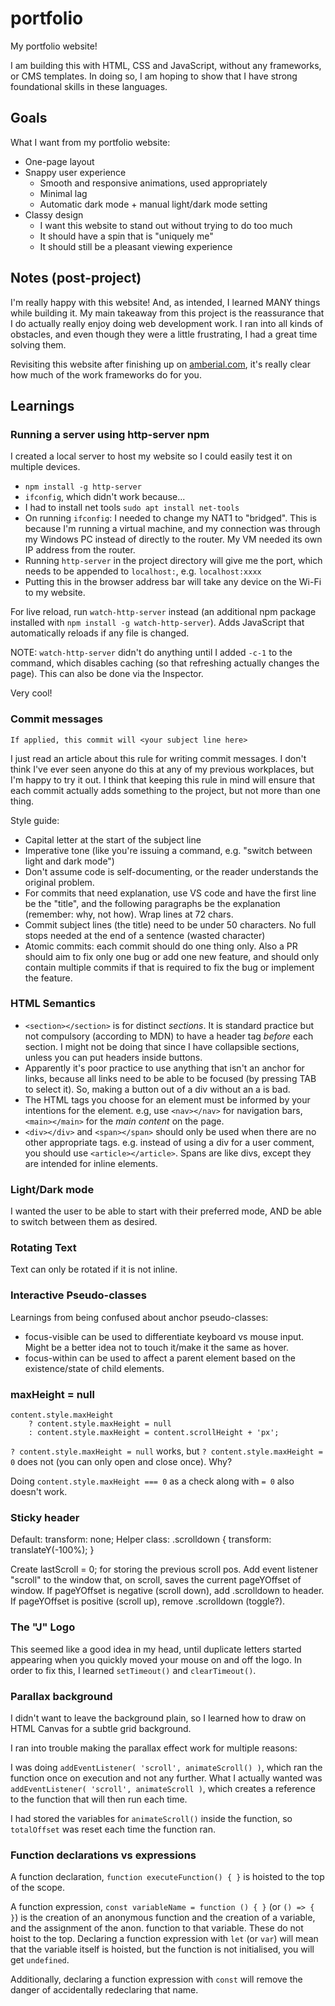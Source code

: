 # portfolio

My portfolio website!

I am building this with HTML, CSS and JavaScript, without any frameworks, or CMS templates. In doing so, I am hoping to show that I have strong foundational skills in these languages.

## Goals

What I want from my portfolio website:
- One-page layout
- Snappy user experience
    - Smooth and responsive animations, used appropriately
    - Minimal lag
    - Automatic dark mode + manual light/dark mode setting
- Classy design
    - I want this website to stand out without trying to do too much
    - It should have a spin that is "uniquely me"
    - It should still be a pleasant viewing experience

## Notes (post-project)

I'm really happy with this website! And, as intended, I learned MANY things while building it. My main takeaway from this project is the reassurance that I do actually really enjoy doing web development work. I ran into all kinds of obstacles, and even though they were a little frustrating, I had a great time solving them.

Revisiting this website after finishing up on [amberial.com](https://github.com/jaysgitaccount/amberial.com), it's really clear how much of the work frameworks do for you.

## Learnings

### Running a server using http-server npm

I created a local server to host my website so I could easily test it on multiple devices.
- `npm install -g http-server`
- `ifconfig`, which didn't work because...
- I had to install net tools `sudo apt install net-tools`
- On running `ifconfig`: I needed to change my NAT1 to "bridged". This is because I'm running a virtual machine, and my connection was through my Windows PC instead of directly to the router. My VM needed its own IP address from the router.
- Running `http-server` in the project directory will give me the port, which needs to be appended to `localhost:`, e.g. `localhost:xxxx`
- Putting this in the browser address bar will take any device on the Wi-Fi to my website.

For live reload, run `watch-http-server` instead (an additional npm package installed with `npm install -g watch-http-server`). Adds JavaScript that automatically reloads if any file is changed.

NOTE: `watch-http-server` didn't do anything until I added `-c-1` to the command, which disables caching (so that refreshing actually changes the page). This can also be done via the Inspector.

Very cool!

### Commit messages

    If applied, this commit will <your subject line here>

I just read an article about this rule for writing commit messages. I don't think I've ever seen anyone do this at any of my previous workplaces, but I'm happy to try it out.
I think that keeping this rule in mind will ensure that each commit actually adds something to the project, but not more than one thing.

Style guide:
- Capital letter at the start of the subject line
- Imperative tone (like you're issuing a command, e.g. "switch between light and dark mode")
- Don't assume code is self-documenting, or the reader understands the original problem.
- For commits that need explanation, use VS code and have the first line be the "title", and the following paragraphs be the explanation (remember: why, not how). Wrap lines at 72 chars.
- Commit subject lines (the title) need to be under 50 characters. No full stops needed at the end of a sentence (wasted character)
- Atomic commits: each commit should do one thing only. Also a PR should aim to fix only one bug or add one new feature, and should only contain multiple commits if that is required to fix the bug or implement the feature.

### HTML Semantics

- `<section></section>` is for distinct *sections*. It is standard practice but not compulsory (according to MDN) to have a header tag *before* each section. I might not be doing that since I have collapsible sections, unless you can put headers inside buttons.
- Apparently it's poor practice to use anything that isn't an anchor for links, because all links need to be able to be focused (by pressing TAB to select it). So, making a button out of a div without an a is bad.
- The HTML tags you choose for an element must be informed by your intentions for the element. e.g, use `<nav></nav>` for navigation bars, `<main></main>` for the *main content* on the page.
- `<div></div>` and `<span></span>` should only be used when there are no other appropriate tags. e.g. instead of using a div for a user comment, you should use `<article></article>`. Spans are like divs, except they are intended for inline elements.

### Light/Dark mode

I wanted the user to be able to start with their preferred mode, AND be able to switch between them as desired. 

### Rotating Text

Text can only be rotated if it is not inline.

### Interactive Pseudo-classes

Learnings from being confused about anchor pseudo-classes:

- focus-visible can be used to differentiate keyboard vs mouse input. Might be a better idea not to touch it/make it the same as hover.
- focus-within can be used to affect a parent element based on the existence/state of child elements.

### maxHeight = null

    content.style.maxHeight
        ? content.style.maxHeight = null
        : content.style.maxHeight = content.scrollHeight + 'px';

`? content.style.maxHeight = null` works, but `? content.style.maxHeight = 0` does not (you can only open and close once). Why?

Doing `content.style.maxHeight === 0` as a check along with `= 0` also doesn't work.

### Sticky header

Default: transform: none;
Helper class: .scrolldown { transform: translateY(-100%); }

Create lastScroll = 0; for storing the previous scroll pos.
Add event listener "scroll" to the window that, on scroll, saves the current pageYOffset of window.
If pageYOffset is negative (scroll down), add .scrolldown to header.
If pageYOffset is positive (scroll up), remove .scrolldown (toggle?).

### The "J" Logo

This seemed like a good idea in my head, until duplicate letters started appearing when you quickly moved your mouse on and off the logo. In order to fix this, I learned `setTimeout()` and `clearTimeout()`.

### Parallax background

I didn't want to leave the background plain, so I learned how to draw on HTML Canvas for a subtle grid background. 

I ran into trouble making the parallax effect work for multiple reasons:

I was doing `addEventListener( 'scroll', animateScroll() )`, which ran the function once on execution and not any further. What I actually wanted was `addEventListener( 'scroll', animateScroll )`, which creates a reference to the function that will then run each time. 

I had stored the variables for `animateScroll()` inside the function, so `totalOffset` was reset each time the function ran.

### Function declarations vs expressions

A function declaration, `function executeFunction() { }` is hoisted to the top of the scope.

A function expression, `const variableName = function () { }` (or `() => { }`) is the creation of an anonymous function and the creation of a variable, and the assignment of the anon. function to that variable. These do not hoist to the top. Declaring a function expression with `let` (or `var`) will mean that the variable itself is hoisted, but the function is not initialised, you will get `undefined`.

Additionally, declaring a function expression with `const` will remove the danger of accidentally redeclaring that name.